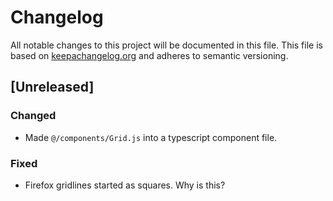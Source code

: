 # Changelog

All notable changes to this project will be documented in this file.
This file is based on [keepachangelog.org](keepachangelog.org) and adheres to semantic versioning.

## [Unreleased]

### Changed

- Made `@/components/Grid.js` into a typescript component file.

### Fixed

- Firefox gridlines started as squares. Why is this?

